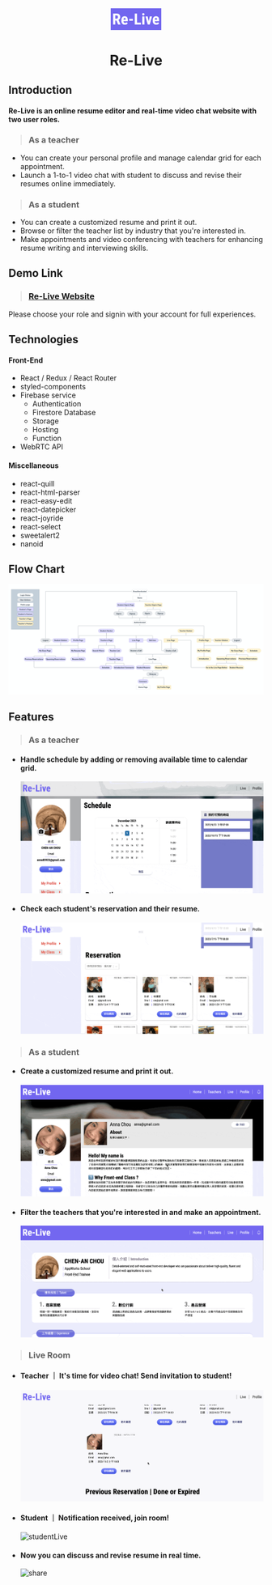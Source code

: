 <div align="center" ><img width="100px" src="/media/re-live.png"/></div>
<h1 align="center">Re-Live</h1>

## Introduction

#### Re-Live is an online resume editor and real-time video chat website with two user roles.

> ### As a teacher

- You can create your personal profile and manage calendar grid for each appointment.
- Launch a 1-to-1 video chat with student to discuss and revise their resumes online immediately.

> ### As a student

- You can create a customized resume and print it out.
- Browse or filter the teacher list by industry that you're interested in.
- Make appointments and video conferencing with teachers for enhancing resume writing and interviewing skills.

## Demo Link

> ### [Re-Live Website](https://re-live-resume-your-life.web.app/)

Please choose your role and signin with your account for full experiences.

## Technologies

#### Front-End

- React / Redux / React Router
- styled-components
- Firebase service
  - Authentication
  - Firestore Database
  - Storage
  - Hosting
  - Function
- WebRTC API

#### Miscellaneous

- react-quill
- react-html-parser
- react-easy-edit
- react-datepicker
- react-joyride
- react-select
- sweetalert2
- nanoid

## Flow Chart

![userflow](media/userflow.png)

## Features

> ### As a teacher

- #### Handle schedule by adding or removing available time to calendar grid.
  ![teacherSchedule](media/teacher-schedule.gif)
- #### Check each student's reservation and their resume.
  ![teacherReservation](media/teacher-reservation.gif)

> ### As a student

- #### Create a customized resume and print it out.
  ![studentResume](media/student-resume.gif)
- #### Filter the teachers that you're interested in and make an appointment.
  ![studentReserve](media/student-reserve.gif)

> ### Live Room

- #### Teacher ｜ It's time for video chat! Send invitation to student!
  ![teacherLive](media/teacher-live.gif)
- #### Student ｜ Notification received, join room!
  ![studentLive](media/student-live.gif)
- #### Now you can discuss and revise resume in real time.
  ![share](media/teacher-live-edit.gif)
